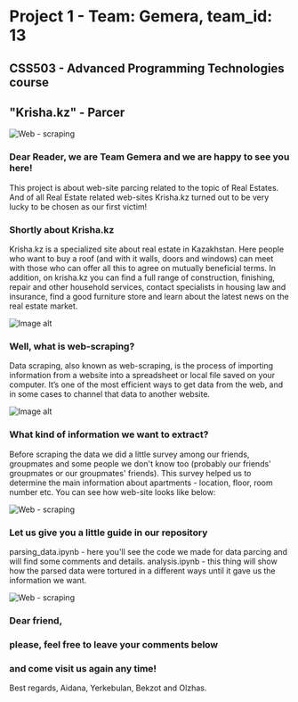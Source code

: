 # Project 1 - Team: Gemera, team_id: 13
## CSS503 - Advanced Programming Technologies course
## "Krisha.kz" - Parcer

![Web - scraping](https://media.giphy.com/media/2O7T9fptyIFTG/giphy.gif)

### Dear Reader, we are Team Gemera and we are happy to see you here!

This project is about web-site parcing related to the topic of Real Estates. 
And of all Real Estate related web-sites Krisha.kz turned out to be very lucky to be chosen as our first victim!

### Shortly about Krisha.kz

Krisha.kz is a specialized site about real estate in Kazakhstan. Here people who want to buy a roof (and with it walls, doors and windows) can meet with those who can offer all this to agree on mutually beneficial terms. In addition, on krisha.kz you can find a full range of construction, finishing, repair and other household services, contact specialists in housing law and insurance, find a good furniture store and learn about the latest news on the real estate market.

![Image alt](https://thumb.tildacdn.com/tild6439-3539-4738-a362-336162663430/-/resize/744x/-/format/webp/krisha.jpg)

### Well, what is web-scraping?

Data scraping, also known as web-scraping, is the process of importing information from a website into a spreadsheet or local file saved on your computer. It’s one of the most efficient ways to get data from the web, and in some cases to channel that data to another website.

![Image alt](https://cdn.analyticsvidhya.com/wp-content/uploads/2020/03/featured_image-6.jpg)

### What kind of information we want to extract?

Before scraping the data we did a little survey among our friends, groupmates and some people we don't know too (probably our friends' groupmates or our groupmates' friends). 
This survey helped us to determine the main information about apartments - location, floor, room number etc.
You can see how web-site looks like below:

![Web - scraping](https://media.giphy.com/media/xndOdU3k88bbh8Q0G3/giphy.gif)

### Let us give you a little guide in our repository

parsing_data.ipynb - here you'll see the code we  made for data parcing and will find some comments and details.
analysis.ipynb - this thing will show how the parsed data were tortured in a different ways until it gave us the information we want.

![Web - scraping](https://media.giphy.com/media/VeNDat4n4Kre76oS1g/giphy.gif)

### Dear friend,
### please, feel free to leave your comments below
### and come visit us again any time!

Best regards,
Aidana, Yerkebulan, Bekzot and Olzhas.
